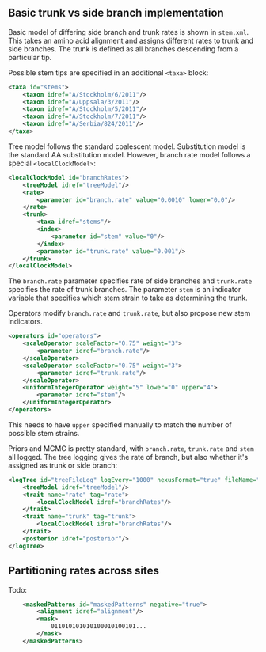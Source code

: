 ## Basic trunk vs side branch implementation

Basic model of differing side branch and trunk rates is shown in `stem.xml`.  This takes an amino acid alignment and assigns different rates to trunk and side branches.  The trunk is defined as all branches descending from a particular tip.  

Possible stem tips are specified in an additional `<taxa>` block:

```xml
<taxa id="stems">
	<taxon idref="A/Stockholm/6/2011"/>
	<taxon idref="A/Uppsala/3/2011"/>
	<taxon idref="A/Stockholm/5/2011"/>
	<taxon idref="A/Stockholm/7/2011"/>
	<taxon idref="A/Serbia/824/2011"/>		
</taxa>
```

Tree model follows the standard coalescent model.  Substitution model is the standard AA substitution model.  However, branch rate model follows a special `<localClockModel>`:

```xml
<localClockModel id="branchRates">
	<treeModel idref="treeModel"/>
	<rate>
		<parameter id="branch.rate" value="0.0010" lower="0.0"/>
	</rate>
	<trunk>
		<taxa idref="stems"/>
		<index>
			<parameter id="stem" value="0"/>
		</index>
		<parameter id="trunk.rate" value="0.001"/>
	</trunk>
</localClockModel>
```

The `branch.rate` parameter specifies rate of side branches and `trunk.rate` specifies the rate of trunk branches.  The parameter `stem` is an indicator variable that specifies which stem strain to take as determining the trunk.

Operators modify `branch.rate` and `trunk.rate`, but also propose new stem indicators.

```xml
<operators id="operators">
	<scaleOperator scaleFactor="0.75" weight="3">
		<parameter idref="branch.rate"/>
	</scaleOperator>
	<scaleOperator scaleFactor="0.75" weight="3">
		<parameter idref="trunk.rate"/>
	</scaleOperator>
	<uniformIntegerOperator weight="5" lower="0" upper="4">
		<parameter idref="stem"/>
	</uniformIntegerOperator>	
</operators>	
```

This needs to have `upper` specified manually to match the number of possible stem strains.

Priors and MCMC is pretty standard, with `branch.rate`, `trunk.rate` and `stem` all logged.  The tree logging gives the rate of branch, but also whether it's assigned as trunk or side branch:

```xml
<logTree id="treeFileLog" logEvery="1000" nexusFormat="true" fileName="stem.trees" sortTranslationTable="true">
	<treeModel idref="treeModel"/>
	<trait name="rate" tag="rate">
		<localClockModel idref="branchRates"/>
	</trait>
	<trait name="trunk" tag="trunk">
		<localClockModel idref="branchRates"/>
	</trait>
	<posterior idref="posterior"/>
</logTree>
```

## Partitioning rates across sites

Todo:

```xml
	<maskedPatterns id="maskedPatterns" negative="true">
		<alignment idref="alignment"/>
		<mask>
			011010101010100010100101...
		</mask>
	</maskedPatterns>
```
